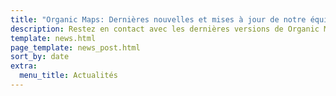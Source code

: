 ```yaml
---
title: "Organic Maps: Dernières nouvelles et mises à jour de notre équipe"
description: Restez en contact avec les dernières versions de Organic Maps, les nouvelles et les mises à jour de notre équipe
template: news.html
page_template: news_post.html
sort_by: date
extra:
  menu_title: Actualités
---
```

